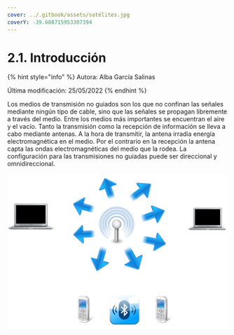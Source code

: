 ```yaml
---
cover: ../.gitbook/assets/satélites.jpg
coverY: -39.688715953307394
---
```


# 2.1. Introducción

{% hint style="info" %}
Autora: Alba García Salinas

Última modificación: 25/05/2022
{% endhint %}



Los medios de transmisión no guiados son los que no confinan las señales mediante ningún tipo de cable, sino que las señales se propagan libremente a través del medio. Entre los medios más importantes se encuentran el aire y el vacío. Tanto la transmisión como la recepción de información se lleva a cabo mediante antenas. A la hora de transmitir, la antena irradia energía electromagnética en el medio. Por el contrario en la recepción la antena capta las ondas electromagnéticas del medio que la rodea. La configuración para las transmisiones no guiadas puede ser direccional y omnidireccional.

![](../.gitbook/assets/5.png)
